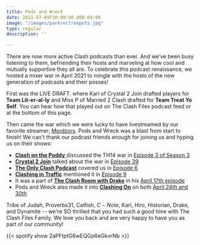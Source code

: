 ```yaml
---
title: Pods and Wreck
date: 2021-07-09T10:00:00.000-04:00
image: "/images/parkrectreepets.jpg"
type: regular
description: ''

---
```

There are now more active Clash podcasts than ever. And we’ve been busy listening to them, befriending their hosts and marveling at how cool and mutually supportive they all are. To celebrate this podcast renaissance, we hosted a mixer war in April 2021 to mingle with the hosts of the new generation of podcasts and their posses!

First was the LIVE DRAFT. where Karl of Crystal 2 Join drafted players for **Team Lit-er-al-ly** and Miss P of Married 2 Clash drafted for **Team Treat Yo Self**. You can hear how that played out on The Clash Files podcast feed or at the bottom of this page.

Then came the war which we were lucky to have livestreamed by our favorite streamer, [Mordzors](https://twitch.tv/mordzors). Pods and Wreck was a blast from start to finish! We can't thank our podcast friends enough for joining us and hyping us on their shows:

* [**Clash on the Poddy** ](https://anchor.fm/tj920/)discussed the TH14 war in [Episode 3 of Season 3](https://anchor.fm/tj920/episodes/S3-Ep-3-The-TH14-Only-War-and-the-Warden-Walk-Super-Archer-Attack-e10veb6)
* [**Crystal 2 Join**](https://www.buzzsprout.com/973969/) talked about the war in [Episode 39](https://www.buzzsprout.com/973969/8530823-episode-39-50-v-50-all-th14-event-7-different-attacks-for-cwl-and-top-3-post-covid-things-to-do)
* [**The Only Clash Podcast**](https://anchor.fm/the_only_coc_podcast) covered us in [Episode 6](https://anchor.fm/the_only_coc_podcast/episodes/Th-14-only-war-recap-farming-and-more-Karl-shade-e11102f)
* [**Clashing in Traffic**](https://open.spotify.com/show/225BncVzVbePnp2SpMq2ee) mentioned it in [Episode 9](https://open.spotify.com/episode/4eTv0R7gug0i3iw5F1G7vb?si=GRB1qnEIRrSzfN6D0HGEgg)
* It was a part of [**The Clash Room with Drake**](https://anchor.fm/drake-calhoon) in his [April 17th episode](https://anchor.fm/drake-calhoon/episodes/Datsun-returns--Pods-and-Wreck--Base-building-ev4b7t)
* Pods and Wreck also made it into [**Clashing On**](https://anchor.fm/dynamite7) on both [April 24th and 30th](https://anchor.fm/dynamite7/episodes/Podcast-Ep-wUh---what-was-her-name-again-e1017q7)

Tribe of Judah, Proverbs31, Catfish, $C-Note$, Karl, Hiro, Historian, Drake, and Dynamite -- we're SO thrilled that you had such a good time with The Clash Files Family. We love you back and are very happy to have you as part of our community!

{{< spotify show 2aPFtptG6wEQGp6eGkvrNb >}}